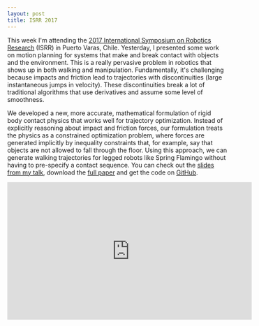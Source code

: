 ```yaml
---
layout: post
title: ISRR 2017
---
```


This week I'm attending the [2017 International Symposium on Robotics Research](https://parasol.tamu.edu/isrr/isrr2017/) (ISRR) in Puerto Varas, Chile. Yesterday, I presented some work on motion planning for systems that make and break contact with objects and the environment. This is a really pervasive problem in robotics that shows up in both walking and manipulation. Fundamentally, it's challenging because impacts and friction lead to trajectories with discontinuities (large instantaneous jumps in velocity). These discontinuities break a lot of traditional algorithms that use derivatives and assume some level of smoothness.

We developed a new, more accurate, mathematical formulation of rigid body contact physics that works well for trajectory optimization. Instead of explicitly reasoning about impact and friction forces, our formulation treats the physics as a constrained optimization problem, where forces are generated implicitly by inequality constraints that, for example, say that objects are not allowed to fall through the floor. Using this approach, we can generate walking trajectories for legged robots like Spring Flamingo without having to pre-specify a contact sequence. You can check out the [slides from my talk](https://speakerdeck.com/zacinaction/planning-for-contact), download the [full paper](/docs/Variational_Contact.pdf) and get the code on [GitHub](https://github.com/HarvardAgileRoboticsLab/drake/tree/variational).

<div class="video-container">
	<iframe width="560" height="315" src="https://www.youtube.com/embed/WsmRXmN0r7Y" frameborder="0" allowfullscreen></iframe>
</div>
